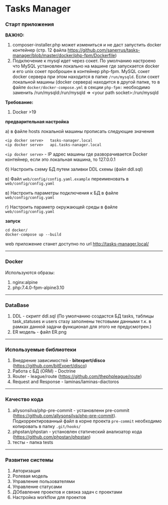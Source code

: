 # Tasks Manager

### Старт приложения

**ВАЖНО:** 
1. composer-installer.php может измениться и не даст запустить docker контейнер (стр. 12 файла https://github.com/sanerrus/tasks-manager/blob/master/docker/php-fpm/Dockerfile)
2. Подключение к mysql идет через сокет. 
По умолчанию наcтроено что MySQL установлен локально на машине где запускается docker и его unix сокет проброшен в контейнер php-fpm. 
MySQL сокет docker сервера при этом находится в папке `/run/mysqld`. 
Если сокет локальной машины (docker сервера) находится в другой папке, 
то в файле `docker/docker-compose.yml` в секции `php-fpm:` необходимо заменить /run/mysqld:/run/mysqld => \<your path socket\>:/run/mysqld 

**Требование:**
1.  Docker >19

**предварительная  настройка**

а) в файле hosts локальной машины прописать следующие значения

```
<ip docker serve>   tasks-nanager.local
<ip docker serve>   api.tasks-nanager.local
```
`<ip docker serve>` - IP адрес машины где разворачивается Docker контейнер, если это локальная машина, то 127.0.0.1

б) Настроить схему БД путем заливки DDL схемы (файл ddl.sql)

в) Файл `web/config/config.yaml.example` переименовать в `web/config/config.yaml`

в) Настроить параметры подключения к БД в файле `web/config/config.yaml`

г) Настроить параметр окружающей среды в файле `web/config/config.yaml`

**запуск**
```
cd docker/
docker-compose up --build
```
web приложение станет доступно по url http://tasks-manager.local/

---
### Docker

Используются образы:<br>
1. nginx:alpine<br>
2. php:7.4.0-fpm-alpine3.10

---
### DataBase

1. DDL - скрипт ddl.sql (По умолчанию создастся БД tasks, таблицы task_statuses и users стазу заполнены тестовыми данными т.к. в рамках данной задачи функционал для этого не предусмотрен.)
2. ER модель - файл ER.png 

---
### Используемые библиотеки
1. Внедрение зависимостей - **bitexpert/disco** (https://github.com/bitExpert/disco)
2. Работа с БД (ORM) - Doctrine
3. Router - league/route (https://github.com/thephpleague/route)
4. Request and Response - laminas/laminas-diactoros 

---
### Качество кода

1. allysonsilva/php-pre-commit - установленн pre-commit (https://github.com/allysonsilva/php-pre-commit). Подкорректированный файл в корне проекта `pre-commit` необходимо копировать в папку `.git/hooks/`
2. phpstan/phpstan - установлен статический анализатор кода (https://github.com/phpstan/phpstan)
3. тесты - папка tests

---
### Развитие системы

1. Авторизация
2. Ролевая модель
3. Управление пользователями
4. Управление статусами
5. ДОбавление проектов и связка задач с проектами
6. Настройка workflow для проектов
